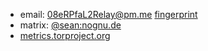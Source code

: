  - email: 08eRPfaL2Relay@pm.me [fingerprint](https://keys.openpgp.org/search?q=995a75b7c4aa37f574322488e461c1ec1341166a)
 - matrix: [@sean:nognu.de](https://matrix.to/#/@sean:nognu.de)
 - [metrics.torproject.org](https://metrics.torproject.org/rs.html#details/74245A0EC9F0437B2384A7DBE900AD686FF0AF7C)

